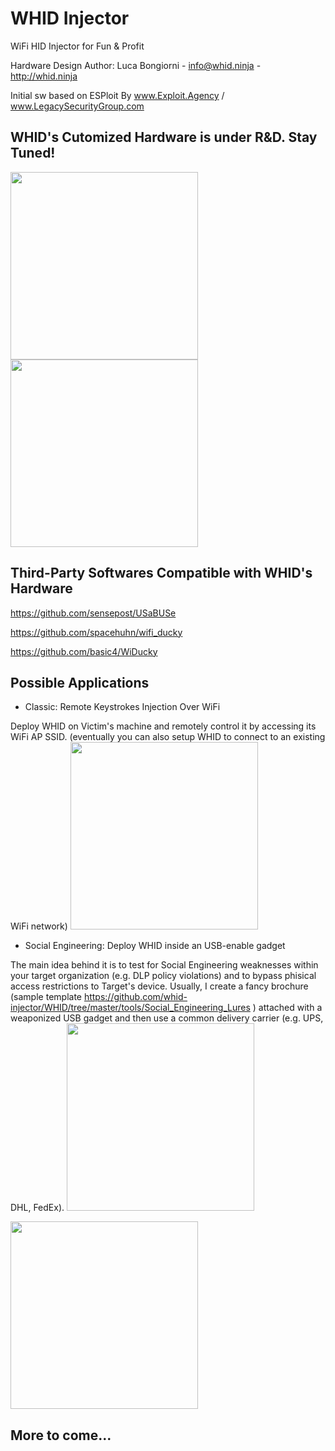 # WHID Injector #

WiFi HID Injector for Fun & Profit

Hardware Design Author: Luca Bongiorni - <info@whid.ninja> - http://whid.ninja

Initial sw based on ESPloit By www.Exploit.Agency / www.LegacySecurityGroup.com

## WHID's Cutomized Hardware is under R&D. Stay Tuned! ##

<img src="https://raw.githubusercontent.com/whid-injector/WHID/master/tools/images/prototype.jpg" width="300">

<img src="https://raw.githubusercontent.com/whid-injector/WHID/master/tools/images/prototype2.jpg" width="300">


## Third-Party Softwares Compatible with WHID's Hardware ##

https://github.com/sensepost/USaBUSe

https://github.com/spacehuhn/wifi_ducky

https://github.com/basic4/WiDucky


## Possible Applications ##

- Classic: Remote Keystrokes Injection Over WiFi

Deploy WHID on Victim's machine and remotely control it by  accessing its WiFi AP SSID. (eventually you can also setup WHID to connect to an existing WiFi network)
<img src="https://raw.githubusercontent.com/whid-injector/WHID/master/tools/images/WHID_GUI.jpg" width="300">

- Social Engineering: Deploy WHID inside an USB-enable gadget

The main idea behind it is to test for Social Engineering weaknesses within your target organization (e.g. DLP policy violations) and to bypass phisical access restrictions to Target's device.
Usually, I create a fancy brochure (sample template https://github.com/whid-injector/WHID/tree/master/tools/Social_Engineering_Lures ) attached with a weaponized USB gadget and then use a common delivery carrier (e.g. UPS, DHL, FedEx).
<img src="https://raw.githubusercontent.com/whid-injector/WHID/master/tools/images/Weaponized_PlasmaBall.jpg" width="300">

<img src="https://raw.githubusercontent.com/whid-injector/WHID/master/tools/images/Brochure_front.jpg" width="300">

## More to come... ##
